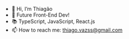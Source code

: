 - 👋 Hi, I’m Thiagão
- 👀 Future Front-End Dev!
- 📚 TypeScript, JavaScript, React.js
- 📫 How to reach me: thiago.vazss@gmail.com

<!---
thiagaoz/thiagaoz is a ✨ special ✨ repository because its `README.md` (this file) appears on your GitHub profile.
You can click the Preview link to take a look at your changes.
--->
